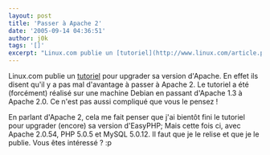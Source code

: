 ```yaml
---
layout: post
title: 'Passer à Apache 2'
date: '2005-09-14 04:36:51'
author: j0k
tags: '[]'
excerpt: "Linux.com publie un [tutoriel](http://www.linux.com/article.pl?sid=05/09/01/186204) pour upgrader sa version d'Apache.     \nEn effet ils disent qu'il y a pas mal d'avantage à passer à Apache 2. Le tutoriel a été (forcément) réalisé sur une machine Debian en passant d'Apache 1.3 à Apache 2.0. Ce n'est pas aussi compliqué que vous le pensez !  \n  \n …"
---
```


Linux.com publie un [tutoriel](http://www.linux.com/article.pl?sid=05/09/01/186204) pour upgrader sa version d'Apache.
En effet ils disent qu'il y a pas mal d'avantage à passer à Apache 2. Le tutoriel a été (forcément) réalisé sur une machine Debian en passant d'Apache 1.3 à Apache 2.0. Ce n'est pas aussi compliqué que vous le pensez !

En parlant d'Apache 2, cela me fait penser que j'ai bientôt fini le tutoriel pour upgrader (encore) sa version d'EasyPHP; Mais cette fois ci, avec Apache 2.0.54, PHP 5.0.5 et MySQL 5.0.12. Il faut que je le relise et que je le publie. Vous êtes intéressé ? :p
